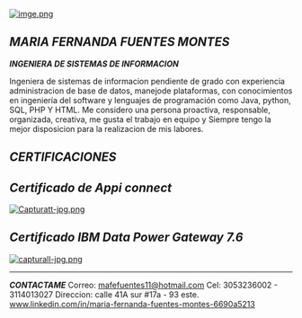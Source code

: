 
[![imge.png](https://i.postimg.cc/y8QMgq60/imge.png)](https://postimg.cc/0zSWFBwN)

***MARIA FERNANDA FUENTES MONTES***
----
***INGENIERA DE SISTEMAS DE INFORMACION***

Ingeniera de sistemas de informacion pendiente de grado con experiencia administracion de base de datos, manejode plataformas, con conocimientos en ingeniería del software y lenguajes de programación como Java, python, SQL, PHP Y HTML. Me considero una persona proactiva, responsable, organizada, creativa, me gusta el trabajo en equipo y Siempre tengo la mejor disposicion para la realizacion de mis labores.

***CERTIFICACIONES***
----
***Certificado de Appi connect***
----
[![Capturatt-jpg.png](https://i.postimg.cc/767dWf3N/Capturatt-jpg.png)](https://postimg.cc/WFN5DpfD)

***Certificado IBM Data Power Gateway 7.6***
----
[![capturall-jpg.png](https://i.postimg.cc/x1NKVHZM/capturall-jpg.png)](https://postimg.cc/RW93c34Z)

---
***CONTACTAME***
Correo: mafefuentes11@hotmail.com
Cel: 3053236002 - 3114013027 
Direccion: calle 41A sur  #17a - 93 este. 
www.linkedin.com/in/maria-fernanda-fuentes-montes-6690a5213

